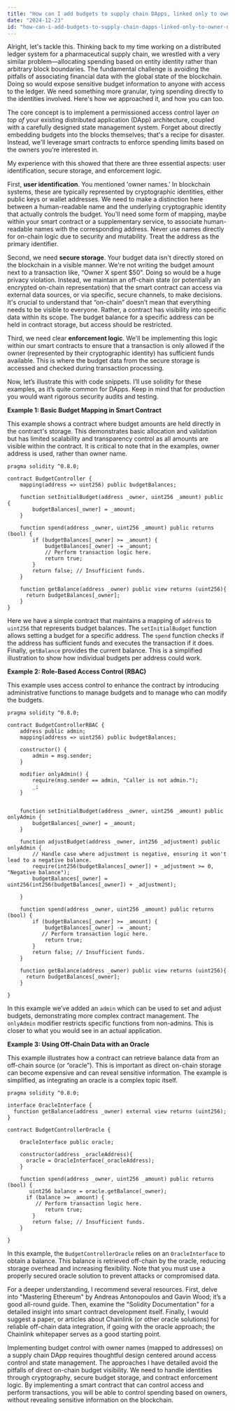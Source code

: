 ```yaml
---
title: "How can I add budgets to supply chain DApps, linked only to owner names, not entire blocks?"
date: "2024-12-23"
id: "how-can-i-add-budgets-to-supply-chain-dapps-linked-only-to-owner-names-not-entire-blocks"
---
```


Alright, let's tackle this. Thinking back to my time working on a distributed ledger system for a pharmaceutical supply chain, we wrestled with a very similar problem—allocating spending based on entity identity rather than arbitrary block boundaries. The fundamental challenge is avoiding the pitfalls of associating financial data with the global state of the blockchain. Doing so would expose sensitive budget information to anyone with access to the ledger. We need something more granular, tying spending directly to the identities involved. Here's how we approached it, and how you can too.

The core concept is to implement a permissioned access control layer *on top of* your existing distributed application (DApp) architecture, coupled with a carefully designed state management system. Forget about directly embedding budgets into the blocks themselves; that's a recipe for disaster. Instead, we'll leverage smart contracts to enforce spending limits based on the owners you're interested in.

My experience with this showed that there are three essential aspects: user identification, secure storage, and enforcement logic.

First, **user identification**. You mentioned 'owner names.' In blockchain systems, these are typically represented by cryptographic identities, either public keys or wallet addresses. We need to make a distinction here between a human-readable name and the underlying cryptographic identity that actually controls the budget. You'll need some form of mapping, maybe within your smart contract or a supplementary service, to associate human-readable names with the corresponding address. Never use names directly for on-chain logic due to security and mutability. Treat the address as the primary identifier.

Second, we need **secure storage**. Your budget data isn't directly stored on the blockchain in a visible manner. We're not writing the budget amount next to a transaction like, “Owner X spent $50”. Doing so would be a huge privacy violation. Instead, we maintain an off-chain state (or potentially an encrypted on-chain representation) that the smart contract can access via external data sources, or via specific, secure channels, to make decisions. It's crucial to understand that “on-chain” doesn’t mean that everything needs to be visible to everyone. Rather, a contract has visibility into specific data within its scope. The budget balance for a specific address can be held in contract storage, but access should be restricted.

Third, we need clear **enforcement logic**. We'll be implementing this logic within our smart contracts to ensure that a transaction is only allowed if the owner (represented by their cryptographic identity) has sufficient funds available. This is where the budget data from the secure storage is accessed and checked during transaction processing.

Now, let’s illustrate this with code snippets. I’ll use solidity for these examples, as it’s quite common for DApps. Keep in mind that for production you would want rigorous security audits and testing.

**Example 1: Basic Budget Mapping in Smart Contract**

This example shows a contract where budget amounts are held directly in the contract's storage. This demonstrates basic allocation and validation but has limited scalability and transparency control as all amounts are visible within the contract. It is critical to note that in the examples, owner address is used, rather than owner name.

```solidity
pragma solidity ^0.8.0;

contract BudgetController {
    mapping(address => uint256) public budgetBalances;

    function setInitialBudget(address _owner, uint256 _amount) public {
        budgetBalances[_owner] = _amount;
    }

    function spend(address _owner, uint256 _amount) public returns (bool) {
        if (budgetBalances[_owner] >= _amount) {
            budgetBalances[_owner] -= _amount;
            // Perform transaction logic here.
            return true;
        }
        return false; // Insufficient funds.
    }

    function getBalance(address _owner) public view returns (uint256){
      return budgetBalances[_owner];
    }
}
```

Here we have a simple contract that maintains a mapping of `address` to `uint256` that represents budget balances. The `setInitialBudget` function allows setting a budget for a specific address. The `spend` function checks if the address has sufficient funds and executes the transaction if it does. Finally, `getBalance` provides the current balance. This is a simplified illustration to show how individual budgets per address could work.

**Example 2: Role-Based Access Control (RBAC)**

This example uses access control to enhance the contract by introducing administrative functions to manage budgets and to manage who can modify the budgets.

```solidity
pragma solidity ^0.8.0;

contract BudgetControllerRBAC {
    address public admin;
    mapping(address => uint256) public budgetBalances;

    constructor() {
        admin = msg.sender;
    }

    modifier onlyAdmin() {
        require(msg.sender == admin, "Caller is not admin.");
        _;
    }


    function setInitialBudget(address _owner, uint256 _amount) public onlyAdmin {
        budgetBalances[_owner] = _amount;
    }

    function adjustBudget(address _owner, int256 _adjustment) public onlyAdmin {
        // Handle case where adjustment is negative, ensuring it won't lead to a negative balance.
        require(int256(budgetBalances[_owner]) + _adjustment >= 0, "Negative balance");
        budgetBalances[_owner] = uint256(int256(budgetBalances[_owner]) + _adjustment);

    }

    function spend(address _owner, uint256 _amount) public returns (bool) {
        if (budgetBalances[_owner] >= _amount) {
            budgetBalances[_owner] -= _amount;
           // Perform transaction logic here.
            return true;
        }
        return false; // Insufficient funds.
    }

    function getBalance(address _owner) public view returns (uint256){
      return budgetBalances[_owner];
    }

}
```

In this example we’ve added an `admin` which can be used to set and adjust budgets, demonstrating more complex contract management. The `onlyAdmin` modifier restricts specific functions from non-admins. This is closer to what you would see in an actual application.

**Example 3: Using Off-Chain Data with an Oracle**

This example illustrates how a contract can retrieve balance data from an off-chain source (or “oracle”). This is important as direct on-chain storage can become expensive and can reveal sensitive information. The example is simplified, as integrating an oracle is a complex topic itself.

```solidity
pragma solidity ^0.8.0;

interface OracleInterface {
  function getBalance(address _owner) external view returns (uint256);
}

contract BudgetControllerOracle {

    OracleInterface public oracle;

    constructor(address _oracleAddress){
      oracle = OracleInterface(_oracleAddress);
    }

    function spend(address _owner, uint256 _amount) public returns (bool) {
       uint256 balance = oracle.getBalance(_owner);
      if (balance >= _amount) {
         // Perform transaction logic here.
            return true;
        }
        return false; // Insufficient funds.
    }

}
```

In this example, the `BudgetControllerOracle` relies on an `OracleInterface` to obtain a balance. This balance is retrieved off-chain by the oracle, reducing storage overhead and increasing flexibility. Note that you must use a properly secured oracle solution to prevent attacks or compromised data.

For a deeper understanding, I recommend several resources. First, delve into "Mastering Ethereum" by Andreas Antonopoulos and Gavin Wood; it’s a good all-round guide. Then, examine the "Solidity Documentation" for a detailed insight into smart contract development itself. Finally, I would suggest a paper, or articles about Chainlink (or other oracle solutions) for reliable off-chain data integration, if going with the oracle approach; the Chainlink whitepaper serves as a good starting point.

Implementing budget control with owner names (mapped to addresses) on a supply chain DApp requires thoughtful design centered around access control and state management. The approaches I have detailed avoid the pitfalls of direct on-chain budget visibility. We need to handle identities through cryptography, secure budget storage, and contract enforcement logic. By implementing a smart contract that can control access and perform transactions, you will be able to control spending based on owners, without revealing sensitive information on the blockchain.
